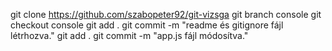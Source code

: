 git clone https://github.com/szabopeter92/git-vizsga
git branch console
git checkout console
git add .
git commit -m "readme és gitignore fájl létrhozva."
git add .
git commit -m "app.js fájl módosítva."